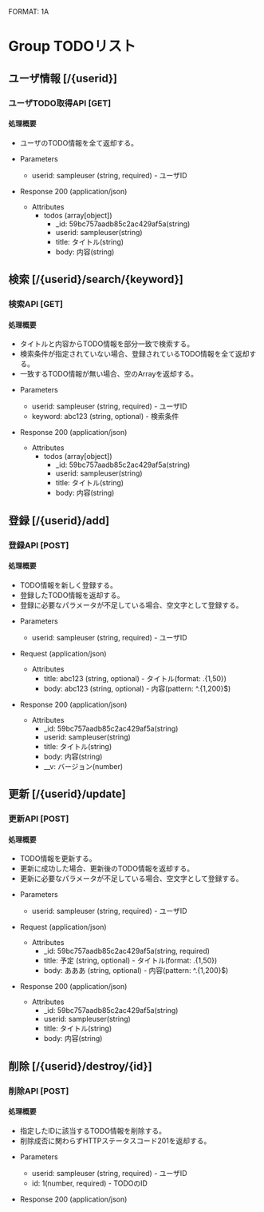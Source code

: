 FORMAT: 1A

# Group TODOリスト
 
## ユーザ情報 [/{userid}]
 
### ユーザTODO取得API [GET]
 
#### 処理概要
 
* ユーザのTODO情報を全て返却する。
 
+ Parameters
    + userid: sampleuser (string, required) - ユーザID
 
+ Response 200 (application/json)
    + Attributes
        + todos (array[object])
            + _id: 59bc757aadb85c2ac429af5a(string)
            + userid: sampleuser(string)
            + title: タイトル(string)
            + body: 内容(string)
 
## 検索 [/{userid}/search/{keyword}]
 
### 検索API [GET]
 
#### 処理概要
 
* タイトルと内容からTODO情報を部分一致で検索する。
* 検索条件が指定されていない場合、登録されているTODO情報を全て返却する。
* 一致するTODO情報が無い場合、空のArrayを返却する。
 
+ Parameters
    + userid: sampleuser (string, required) - ユーザID
    + keyword: abc123 (string, optional) - 検索条件
 
+ Response 200 (application/json)
    + Attributes
        + todos (array[object])
            + _id: 59bc757aadb85c2ac429af5a(string)
            + userid: sampleuser(string)
            + title: タイトル(string)
            + body: 内容(string)
 
## 登録 [/{userid}/add]
 
### 登録API [POST]
 
#### 処理概要
 
* TODO情報を新しく登録する。
* 登録したTODO情報を返却する。
* 登録に必要なパラメータが不足している場合、空文字として登録する。
 
+ Parameters
    + userid: sampleuser (string, required) - ユーザID
 
+ Request (application/json)
    + Attributes
        + title: abc123 (string, optional) - タイトル(format: .{1,50})
        + body: abc123 (string, optional) - 内容(pattern: ^.{1,200}$)
 
+ Response 200 (application/json)
    + Attributes
        + _id: 59bc757aadb85c2ac429af5a(string)
        + userid: sampleuser(string)
        + title: タイトル(string)
        + body: 内容(string)
        + __v: バージョン(number)
 
## 更新 [/{userid}/update]
 
### 更新API [POST]
 
#### 処理概要
 
* TODO情報を更新する。
* 更新に成功した場合、更新後のTODO情報を返却する。
* 更新に必要なパラメータが不足している場合、空文字として登録する。
 
+ Parameters
    + userid: sampleuser (string, required) - ユーザID
 
+ Request (application/json)
    + Attributes
        + _id: 59bc757aadb85c2ac429af5a(string, required)
        + title: 予定 (string, optional) - タイトル(format: .{1,50})
        + body: あああ (string, optional) - 内容(pattern: ^.{1,200}$)
 
+ Response 200 (application/json)
    + Attributes
        + _id: 59bc757aadb85c2ac429af5a(string)
        + userid: sampleuser(string)
        + title: タイトル(string)
        + body: 内容(string)
 
## 削除 [/{userid}/destroy/{id}]
 
### 削除API [POST]
 
#### 処理概要
 
* 指定したIDに該当するTODO情報を削除する。
* 削除成否に関わらずHTTPステータスコード201を返却する。
 
+ Parameters
    + userid: sampleuser (string, required) - ユーザID
    + id: 1(number, required) - TODOのID
 
+ Response 200 (application/json)
 